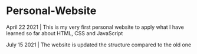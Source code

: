 # Personal-Website
<p>April 22 2021 | This is my very first personal website to apply what I have learned so far about HTML, CSS and JavaScript</p>
<p>July 15 2021 | The website is updated the structure compared to the old one</p>
